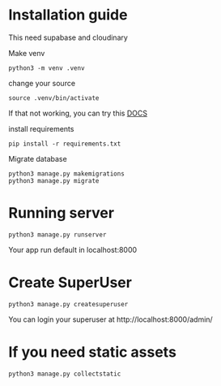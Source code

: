 # Installation guide

This need supabase and cloudinary

Make venv
```
python3 -m venv .venv
```

change your source
```
source .venv/bin/activate
```

If that not working, you can try this <a href="https://docs.python.org/3/library/venv.html">DOCS</a>

install requirements 
```
pip install -r requirements.txt
```

Migrate database 
```
python3 manage.py makemigrations
python3 manage.py migrate
```

# Running server

```
python3 manage.py runserver
```

Your app run default in localhost:8000

# Create SuperUser

```
python3 manage.py createsuperuser
```

You can login your superuser at http://localhost:8000/admin/

# If you need static assets

```
python3 manage.py collectstatic
```